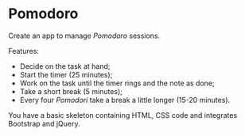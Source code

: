 # Pomodoro

Create an app to manage _Pomodoro_ sessions.

Features:

* Decide on the task at hand;
* Start the timer (25 minutes);
* Work on the task until the timer rings and the note as done;
* Take a short break (5 minutes);
* Every four _Pomodori_ take a break a little longer (15-20 minutes).

You have a basic skeleton containing HTML, CSS code and integrates Bootstrap and jQuery.
